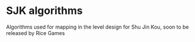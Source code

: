 # SJK algorithms

Algorithms used for mapping in the level design for Shu Jin Kou, soon to be released by Rice Games
